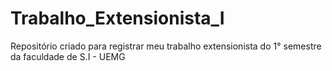 # Trabalho_Extensionista_I
Repositório criado para registrar meu trabalho extensionista do 1° semestre da faculdade de S.I - UEMG
